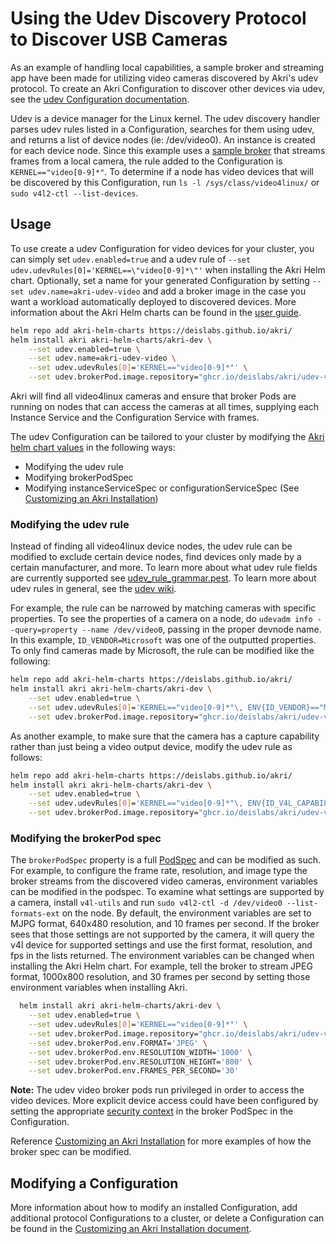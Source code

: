# Using the Udev Discovery Protocol to Discover USB Cameras
As an example of handling local capabilities, a sample broker and streaming app have been made for utilizing video cameras discovered by Akri's udev protocol. To create an Akri Configuration to discover other devices via udev, see the [udev Configuration documentation](./udev-configuration.md). 

Udev is a device manager for the Linux kernel. The udev discovery handler parses udev rules listed in a Configuration, searches for them using udev, and returns a list of device nodes (ie: /dev/video0). An instance is created for each device node. Since this example uses a [sample broker](../samples/brokers/udev-video-broker) that streams frames from a local camera, the rule added to the Configuration is `KERNEL=="video[0-9]*"`. To determine if a node has video devices that will be discovered by this Configuration, run `ls -l /sys/class/video4linux/` or `sudo v4l2-ctl --list-devices`. 

## Usage
To use create a udev Configuration for video devices for your cluster, you can simply set `udev.enabled=true` and a udev rule of `--set udev.udevRules[0]='KERNEL==\"video[0-9]*\"'` when installing the Akri Helm chart. Optionally, set a name for your generated Configuration by setting `--set udev.name=akri-udev-video` and add a broker image in the case you want a workload automatically deployed to discovered devices. More information about the Akri Helm charts can be found in the [user guide](./user-guide.md#understanding-akri-helm-charts).
```bash
helm repo add akri-helm-charts https://deislabs.github.io/akri/
helm install akri akri-helm-charts/akri-dev \
    --set udev.enabled=true \
    --set udev.name=akri-udev-video \
    --set udev.udevRules[0]='KERNEL=="video[0-9]*"' \
    --set udev.brokerPod.image.repository="ghcr.io/deislabs/akri/udev-video-broker"
```

Akri will find all video4linux cameras and ensure that broker Pods are running on nodes that can access the cameras at all times, supplying each Instance Service and the Configuration Service with frames.

The udev Configuration can be tailored to your cluster by modifying the [Akri helm chart values](../deployment/helm/values.yaml) in the following ways:

* Modifying the udev rule
* Modifying brokerPodSpec
* Modifying instanceServiceSpec or configurationServiceSpec (See [Customizing an Akri Installation](./customizing-akri-installation.md#modifying-instanceservicespec-or-configurationservicespec))

### Modifying the udev rule
Instead of finding all video4linux device nodes, the udev rule can be modified to exclude certain device nodes, find devices only made by a certain manufacturer, and more. To learn more about what udev rule fields are currently supported see [udev_rule_grammar.pest](../agent/src/protocols/udev/udev_rule_grammar.pest). To learn more about udev rules in general, see the [udev wiki](https://wiki.archlinux.org/index.php/Udev). 

For example, the rule can be narrowed by matching cameras with specific properties. To see the properties of a camera on a node, do `udevadm info --query=property --name /dev/video0`, passing in the proper devnode name. In this example, `ID_VENDOR=Microsoft` was one of the outputted properties. To only find cameras made by Microsoft, the rule can be modified like the following:
```bash
helm repo add akri-helm-charts https://deislabs.github.io/akri/
helm install akri akri-helm-charts/akri-dev \
    --set udev.enabled=true \
    --set udev.udevRules[0]='KERNEL=="video[0-9]*"\, ENV{ID_VENDOR}=="Microsoft"' \
    --set udev.brokerPod.image.repository="ghcr.io/deislabs/akri/udev-video-broker"
```

As another example, to make sure that the camera has a capture capability rather than just being a video output device, modify the udev rule as follows: 
```bash
helm repo add akri-helm-charts https://deislabs.github.io/akri/
helm install akri akri-helm-charts/akri-dev \
    --set udev.enabled=true \
    --set udev.udevRules[0]='KERNEL=="video[0-9]*"\, ENV{ID_V4L_CAPABILITIES}=="*:capture:*"' \
    --set udev.brokerPod.image.repository="ghcr.io/deislabs/akri/udev-video-broker"
```

### Modifying the brokerPod spec
The `brokerPodSpec` property is a full [PodSpec](https://kubernetes.io/docs/reference/generated/kubernetes-api/v1.18/#podspec-v1-core) and can be modified as such.  For example, to configure the frame rate, resolution, and image type the broker streams from the discovered video cameras, environment variables can be modified in the podspec. To examine what settings are supported by a camera, install `v4l-utils` and run `sudo v4l2-ctl -d /dev/video0 --list-formats-ext` on the node. By default, the environment variables are set to MJPG format, 640x480 resolution, and 10 frames per second. If the broker sees that those settings are not supported by the camera, it will query the v4l device for supported settings and use the first format, resolution, and fps in the lists returned. The environment variables can be changed when installing the Akri Helm chart. For example, tell the broker to stream JPEG format, 1000x800 resolution, and 30 frames per second by setting those environment variables when installing Akri.
```bash
  helm install akri akri-helm-charts/akri-dev \
    --set udev.enabled=true \
    --set udev.udevRules[0]='KERNEL=="video[0-9]*"' \
    --set udev.brokerPod.image.repository="ghcr.io/deislabs/akri/udev-video-broker" \
    --set udev.brokerPod.env.FORMAT='JPEG' \
    --set udev.brokerPod.env.RESOLUTION_WIDTH='1000' \
    --set udev.brokerPod.env.RESOLUTION_HEIGHT='800' \
    --set udev.brokerPod.env.FRAMES_PER_SECOND='30'
```

**Note:** The udev video broker pods run privileged in order to access the video devices. More explicit device access
   could have been configured by setting the appropriate [security
   context](udev-configuration.md#setting-the-broker-pod-security-context) in the broker PodSpec in the Configuration.

Reference [Customizing an Akri Installation](./customizing-akri-installation.md#modifying-the-brokerpodspec) for more examples of how the broker spec can be modified. 

## Modifying a Configuration
More information about how to modify an installed Configuration, add additional protocol Configurations to a cluster, or delete a Configuration can be found in the [Customizing an Akri Installation document](./customizing-akri-installation.md).